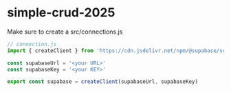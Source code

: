 # simple-crud-2025

Make sure to create a src/connections.js 

```js
// connection.js
import { createClient } from 'https://cdn.jsdelivr.net/npm/@supabase/supabase-js/+esm'

const supabaseUrl = '<your URL>'
const supabaseKey = '<your KEY>'

export const supabase = createClient(supabaseUrl, supabaseKey)
